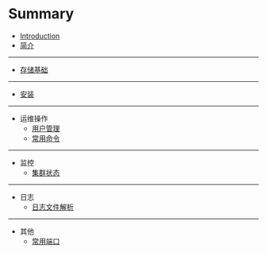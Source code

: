 # Summary

* [Introduction](README.md)
* [简介](content/ceph-intro.md)

-----
* [存储基础](content/ceph-storage-basic.md)

-----
* [安装](content/ceph-install.md)

-----
* 运维操作
    * [用户管理](content/ceph-user.md)
    * [常用命令](content/ceph-commands.md)

-----
* 监控
    * [集群状态](content/ceph-status.md)

-----
* 日志
    * [日志文件解析](content/ceph-logging.md)

-----
* 其他
    * [常用端口](content/ceph-port.md)

